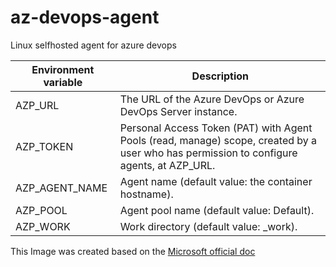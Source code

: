# az-devops-agent
Linux selfhosted agent for azure devops


| Environment variable | Description |
|----------------------|-------------|
|AZP_URL	           | The URL of the Azure DevOps or Azure DevOps Server instance. |
|AZP_TOKEN	           | Personal Access Token (PAT) with Agent Pools (read, manage) scope, created by a user who has permission to configure agents, at AZP_URL. |
|AZP_AGENT_NAME	       | Agent name (default value: the container hostname). |
|AZP_POOL	           | Agent pool name (default value: Default). |
|AZP_WORK	           | Work directory (default value: _work). |


This Image was created based on the [Microsoft official doc](https://learn.microsoft.com/en-us/azure/devops/pipelines/agents/agents?view=azure-devops&tabs=yaml%2Cbrowser)